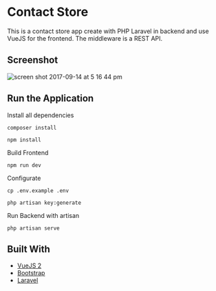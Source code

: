 # Contact Store

This is a contact store app create with PHP Laravel in backend and use VueJS for the frontend. The middleware is a REST API.

## Screenshot

![screen shot 2017-09-14 at 5 16 44 pm](https://user-images.githubusercontent.com/6087113/30420183-114802a2-9939-11e7-860c-ec14d5406456.png)

## Run the Application

Install all dependencies

```
composer install
```

```
npm install
```

Build Frontend  

```
npm run dev
```

Configurate

```
cp .env.example .env
```

```
php artisan key:generate
```

Run Backend with artisan 

```
php artisan serve
```



## Built With

* [VueJS 2](https://vuejs.org/)
* [Bootstrap](http://getbootstrap.com/)
* [Laravel ](https://laravel.com/)
